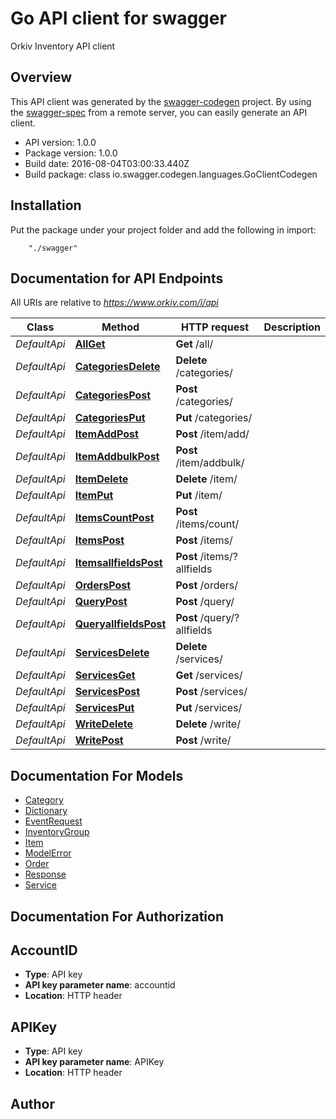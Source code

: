 # Go API client for swagger

Orkiv Inventory API client 

## Overview
This API client was generated by the [swagger-codegen](https://github.com/swagger-api/swagger-codegen) project.  By using the [swagger-spec](https://github.com/swagger-api/swagger-spec) from a remote server, you can easily generate an API client.

- API version: 1.0.0
- Package version: 1.0.0
- Build date: 2016-08-04T03:00:33.440Z
- Build package: class io.swagger.codegen.languages.GoClientCodegen

## Installation
Put the package under your project folder and add the following in import:
```
    "./swagger"
```

## Documentation for API Endpoints

All URIs are relative to *https://www.orkiv.com/i/api*

Class | Method | HTTP request | Description
------------ | ------------- | ------------- | -------------
*DefaultApi* | [**AllGet**](docs/DefaultApi.md#allget) | **Get** /all/ | 
*DefaultApi* | [**CategoriesDelete**](docs/DefaultApi.md#categoriesdelete) | **Delete** /categories/ | 
*DefaultApi* | [**CategoriesPost**](docs/DefaultApi.md#categoriespost) | **Post** /categories/ | 
*DefaultApi* | [**CategoriesPut**](docs/DefaultApi.md#categoriesput) | **Put** /categories/ | 
*DefaultApi* | [**ItemAddPost**](docs/DefaultApi.md#itemaddpost) | **Post** /item/add/ | 
*DefaultApi* | [**ItemAddbulkPost**](docs/DefaultApi.md#itemaddbulkpost) | **Post** /item/addbulk/ | 
*DefaultApi* | [**ItemDelete**](docs/DefaultApi.md#itemdelete) | **Delete** /item/ | 
*DefaultApi* | [**ItemPut**](docs/DefaultApi.md#itemput) | **Put** /item/ | 
*DefaultApi* | [**ItemsCountPost**](docs/DefaultApi.md#itemscountpost) | **Post** /items/count/ | 
*DefaultApi* | [**ItemsPost**](docs/DefaultApi.md#itemspost) | **Post** /items/ | 
*DefaultApi* | [**ItemsallfieldsPost**](docs/DefaultApi.md#itemsallfieldspost) | **Post** /items/?allfields | 
*DefaultApi* | [**OrdersPost**](docs/DefaultApi.md#orderspost) | **Post** /orders/ | 
*DefaultApi* | [**QueryPost**](docs/DefaultApi.md#querypost) | **Post** /query/ | 
*DefaultApi* | [**QueryallfieldsPost**](docs/DefaultApi.md#queryallfieldspost) | **Post** /query/?allfields | 
*DefaultApi* | [**ServicesDelete**](docs/DefaultApi.md#servicesdelete) | **Delete** /services/ | 
*DefaultApi* | [**ServicesGet**](docs/DefaultApi.md#servicesget) | **Get** /services/ | 
*DefaultApi* | [**ServicesPost**](docs/DefaultApi.md#servicespost) | **Post** /services/ | 
*DefaultApi* | [**ServicesPut**](docs/DefaultApi.md#servicesput) | **Put** /services/ | 
*DefaultApi* | [**WriteDelete**](docs/DefaultApi.md#writedelete) | **Delete** /write/ | 
*DefaultApi* | [**WritePost**](docs/DefaultApi.md#writepost) | **Post** /write/ | 


## Documentation For Models

 - [Category](docs/Category.md)
 - [Dictionary](docs/Dictionary.md)
 - [EventRequest](docs/EventRequest.md)
 - [InventoryGroup](docs/InventoryGroup.md)
 - [Item](docs/Item.md)
 - [ModelError](docs/ModelError.md)
 - [Order](docs/Order.md)
 - [Response](docs/Response.md)
 - [Service](docs/Service.md)


## Documentation For Authorization


## AccountID

- **Type**: API key 
- **API key parameter name**: accountid
- **Location**: HTTP header

## APIKey

- **Type**: API key 
- **API key parameter name**: APIKey
- **Location**: HTTP header


## Author



